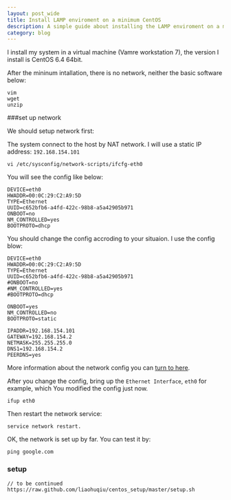 ```yaml
---
layout: post_wide
title: Install LAMP enviroment on a minimum CentOS
description: A simple guide about installing the LAMP enviroment on a mininum CentOS
category: blog
---
```

I install my system in a virtual machine (Vamre workstation 7), the version I install is CentOS 6.4 64bit.

After the mininum intallation, there is no network, neither the basic software below:

    vim
    wget
    unzip

###set up network

We should setup network first:

The system connect to the host by NAT network. I will use a static IP address: `192.168.154.101`

    vi /etc/sysconfig/network-scripts/ifcfg-eth0 

You will see the config like below:

    DEVICE=eth0
    HWADDR=00:0C:29:C2:A9:5D
    TYPE=Ethernet
    UUID=c652bfb6-a4fd-422c-98b8-a5a42905b971
    ONBOOT=no
    NM_CONTROLLED=yes
    BOOTPROTO=dhcp

You should change the config accroding to your situaion. I use the config blow:

    DEVICE=eth0
    HWADDR=00:0C:29:C2:A9:5D
    TYPE=Ethernet
    UUID=c652bfb6-a4fd-422c-98b8-a5a42905b971
    #ONBOOT=no
    #NM_CONTROLLED=yes
    #BOOTPROTO=dhcp
    
    ONBOOT=yes
    NM_CONTROLLED=no
    BOOTPROTO=static
    
    IPADDR=192.168.154.101
    GATEWAY=192.168.154.2
    NETMASK=255.255.255.0
    DNS1=192.168.154.2
    PEERDNS=yes

More information about the network config you can [turn to here](http://www.centos.org/docs/4/html/rhel-rg-en-4/s1-networkscripts-interfaces.html).

After you change the config, bring up the `Ethernet Interface`, `eth0` for example, which You modified the config just now.

    ifup eth0

Then restart the network service:

    service network restart.

OK, the network is set up by far. You can test it by:
    
    ping google.com


### setup 

    // to be continued
    https://raw.github.com/liaohuqiu/centos_setup/master/setup.sh
